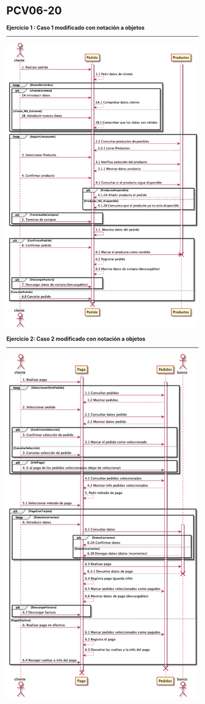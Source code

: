 PCV06-20
===
  
**Ejercicio 1 : Caso 1 modificado con notación a objetos**

--- 

![Diagrama 1](Ejercicio1.png)  

**Ejercicio 2: Caso 2 modificado con notación a objetos**
    
---  


![Diagrama 2](Ejercicio2.png)